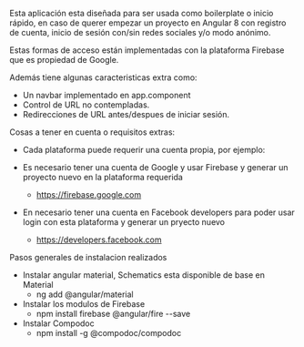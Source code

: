 Esta aplicación esta diseñada para ser usada como boilerplate o inicio rápido, en caso de querer empezar un proyecto
en Angular 8 con registro de cuenta, inicio de sesión con/sin redes sociales y/o modo anónimo.

Estas formas de acceso están implementadas con la plataforma Firebase que es propiedad de Google.

Además tiene algunas caracteristicas extra como:
  - Un navbar implementado en app.component
  - Control de URL no contempladas.
  - Redirecciones de URL antes/despues de iniciar sesión.

Cosas a tener en cuenta o requisitos extras:

- Cada plataforma puede requerir una cuenta propia, por ejemplo:

- Es necesario tener una cuenta de Google y usar Firebase y generar un proyecto nuevo en la plataforma requerida
  * https://firebase.google.com
- En necesario tener una cuenta en Facebook developers para poder usar login con esta plataforma y generar un pryecto nuevo
  * https://developers.facebook.com

Pasos generales de instalacion realizados

- Instalar angular material, Schematics esta disponible de base en Material
  * ng add @angular/material
- Instalar los modulos de Firebase
  * npm install firebase @angular/fire --save
- Instalar Compodoc
  * npm install -g @compodoc/compodoc
